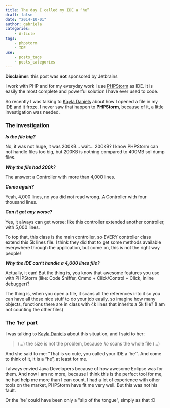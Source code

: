 ```yaml
---
title: The day I called my IDE a “he”
draft: false
date: "2014-10-01"
author: gabriela
categories:
    - Article
tags:
    - phpstorm
    - IDE
use:
    - posts_tags
    - posts_categories
---
```


<div class="alert alert-warning alert-block" style=""><i class="fa fa-exclamation-triangle"></i> <b>Disclaimer</b>: this post was <b>not</b> sponsored by Jetbrains</div>

I work with PHP and for my everyday work I use [PHPStorm](http://www.jetbrains.com/phpstorm/) as IDE. It is easily the most complete and powerful solution I have ever used to code.

So recently I was talking to [Kayla Daniels](http://www.twitter.com/kayladnls) about how I opened a file in my IDE and it froze. I never saw that happen to **PHPStorm**, because of it, a little investigation was needed.

### The investigation

_**Is the file big?**_

No, it was not huge, it was 200KB… wait… 200KB? I know PHPStorm can not handle files too big, but 200KB is nothing compared to 400MB sql dump files.

_**Why the file had 200k?**_

The answer: a Controller with more than 4,000 lines.

_**Come again?**_

Yeah, 4,000 lines, no you did not read wrong. A Controller with four thousand lines.

_**Can it get any worse?**_

Yes, it always can get worse: like this controller extended another controller, with 5,000 lines.

To top that, this class is the main controller, so EVERY controller class extend this 5k lines file. I think they did that to get some methods available everywhere through the application, but come on, this is not the right way people!

_**Why the IDE can’t handle a 4,000 lines file?**_

Actually, it can! But the thing is, you know that awesome features you use with PHPStorm (like: Code Sniffer, Cmmd + Click/Control + Click, inline debugger)?

The thing is, when you open a file, it scans all the references into it so you can have all those nice stuff to do your job easily, so imagine how many objects, functions there are in class with 4k lines that inherits a 5k file? (I am not counting the other files)

### The ‘he’ part

I was talking to [Kayla Daniels](http://www.twitter.com/kayladnls) about this situation, and I said to her:

> (…) the size is not the problem, because _he_ scans the whole file (…)

And she said to me: “That is so cute, you called your IDE a ‘he’”. And come to think of it, it is a “he”, at least for me.

I always envied Java Developers because of how awesome Eclipse was for them. And now I am no more, because I think this is the perfect tool for me, he had help me more than I can count. I had a lot of experience with other tools on the market, PHPStorm have fit me very well. But this was not his fault.

Or the ‘he‘ could have been only a "slip of the tongue", simply as that :D
